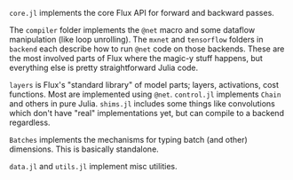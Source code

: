 `core.jl` implements the core Flux API for forward and backward passes.

The `compiler` folder implements the `@net` macro and some dataflow manipulation (like loop unrolling). The `mxnet` and `tensorflow` folders in `backend` each describe how to run `@net` code on those backends. These are the most involved parts of Flux where the magic-y stuff happens, but everything else is pretty straightforward Julia code.

`layers` is Flux's "standard library" of model parts; layers, activations, cost functions. Most are implemented using `@net`. `control.jl` implements `Chain` and others in pure Julia. `shims.jl` includes some things like convolutions which don't have "real" implementations yet, but can compile to a backend regardless.

`Batches` implements the mechanisms for typing batch (and other) dimensions. This is basically standalone.

`data.jl` and `utils.jl` implement misc utilities.
